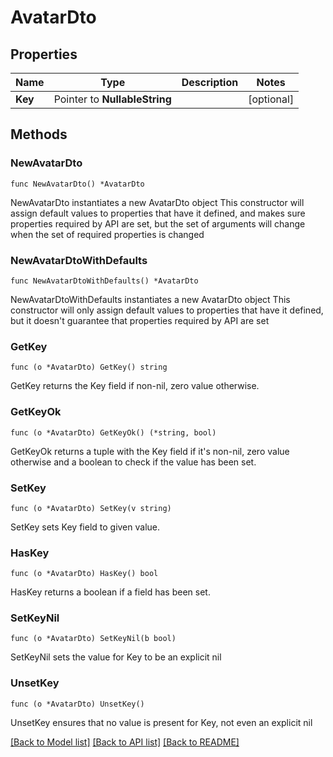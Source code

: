 # AvatarDto

## Properties

Name | Type | Description | Notes
------------ | ------------- | ------------- | -------------
**Key** | Pointer to **NullableString** |  | [optional] 

## Methods

### NewAvatarDto

`func NewAvatarDto() *AvatarDto`

NewAvatarDto instantiates a new AvatarDto object
This constructor will assign default values to properties that have it defined,
and makes sure properties required by API are set, but the set of arguments
will change when the set of required properties is changed

### NewAvatarDtoWithDefaults

`func NewAvatarDtoWithDefaults() *AvatarDto`

NewAvatarDtoWithDefaults instantiates a new AvatarDto object
This constructor will only assign default values to properties that have it defined,
but it doesn't guarantee that properties required by API are set

### GetKey

`func (o *AvatarDto) GetKey() string`

GetKey returns the Key field if non-nil, zero value otherwise.

### GetKeyOk

`func (o *AvatarDto) GetKeyOk() (*string, bool)`

GetKeyOk returns a tuple with the Key field if it's non-nil, zero value otherwise
and a boolean to check if the value has been set.

### SetKey

`func (o *AvatarDto) SetKey(v string)`

SetKey sets Key field to given value.

### HasKey

`func (o *AvatarDto) HasKey() bool`

HasKey returns a boolean if a field has been set.

### SetKeyNil

`func (o *AvatarDto) SetKeyNil(b bool)`

 SetKeyNil sets the value for Key to be an explicit nil

### UnsetKey
`func (o *AvatarDto) UnsetKey()`

UnsetKey ensures that no value is present for Key, not even an explicit nil

[[Back to Model list]](../README.md#documentation-for-models) [[Back to API list]](../README.md#documentation-for-api-endpoints) [[Back to README]](../README.md)


